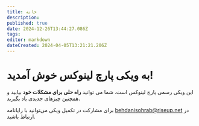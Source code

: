 ```yaml
---
title: خانه
description: 
published: true
date: 2024-12-26T13:44:27.086Z
tags: 
editor: markdown
dateCreated: 2024-04-05T13:21:21.206Z
---
```


# به ویکی پارچ لینوکس خوش آمدید!
این ویکی رسمی پارچ لینوکس است.
شما می توانید **راه حلی برای مشکلات خود** بیابید و همچنین چیزهای جدیدی یاد بگیرید.



برای مشارکت در تکمیل ویکی می‌توانید با رایانامه [behdanisohrab@riseup.net](mailto:behdanisohrab@riseup.net) در ارتباط باشید.


